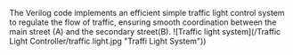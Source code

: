 The Verilog code implements an efficient simple traffic light control system to regulate the flow of traffic, ensuring smooth coordination between the main street (A) and the secondary street(B).
![Traffic light system](/Traffic Light Controller/traffic light.jpg "Traffi Light System"))
